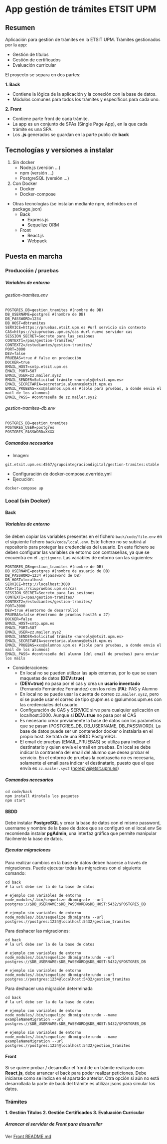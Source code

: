 # App gestión de trámites ETSIT UPM

## Resumen
Aplicación para gestión de trámites en la ETSIT UPM.
Trámites gestionados por la app:
- Gestión de títulos
- Gestión de certificados
- Evaluación curricular

El proyecto se separa en dos partes:

**1. Back**
- Contiene la lógica de la aplicación y la conexión con la base de datos.
- Módulos comunes para todos los trámites y específicos para cada uno.

**2. Front**
- Contiene parte front de cada trámite.
- La app es un conjunto de SPAs (Single Page App), en la que cada trámite es una SPA.
- Los **.js** generados se guardan en la parte public de **back**
## Tecnologías y versiones a instalar
1. Sin docker
	- Node.js (versión ...)
	- npm (versión ...)
	- PostgreSQL (versión ...)
1. Con Docker
	- Docker
	- Docker-compose

- Otras tecnologías (se instalan mediante npm, definidos en el package.json)
	- Back
		- Express.js
		- Sequelize ORM
	- Front
		- React.js
		- Webpack

## Puesta en marcha
### Producción / pruebas
##### Variables de entorno
###### gestion-tramites.env
```shell
POSTGRES_DB=gestion_tramites #(nombre de DB)
DB_USERNAME=postgres #(nombre de DB)
DB_PASSWORD=1234
DB_HOST=dbtramites
SERVICE=https://pruebas.etsit.upm.es #url servicio sin contexto
CAS=https://siupruebas.upm.es/cas #url nuevo servidor cas
SESSION_SECRET=Secreto_para_las_sesiones
CONTEXT1=/pas/gestion-tramites/
CONTEXT2=/estudiantes/gestion-tramites/
PORT=3000
DEV=false
PRUEBAS=true # false en producción 
DOCKER=true
EMAIL_HOST=smtp.etsit.upm.es
EMAIL_PORT=587
EMAIL_USER=zz.mailer.sys2
EMAIL_SENDER=Solicitud trámite <noreply@etsit.upm.es> 
EMAIL_SECRETARIA=secretaria.alumnos@etsit.upm.es
EMAIL_PRUEBAS=xxx@alumnos.upm.es #(solo para pruebas, a donde envia el mail de los alumnos)
EMAIL_PASS= #contraseña de zz.mailer.sys2
```
###### gestion-tramites-db.env 
```shell
POSTGRES_DB=gestion_tramites
POSTGRES_USER=postgres
POSTGRES_PASSWORD=XXXX
```
##### Comandos necesarios
- Imagen:
```shell
git.etsit.upm.es:4567/grupointegraciondigital/gestion-tramites:stable
```
- Configuración de docker-compose.override.yml
- Ejecución:
```shell
docker-compose up
```

### Local (sin Docker)
#### Back
##### Variables de entorno
Se deben copiar las variables presentes en el fichero  `back/code/file.env` en el siguiente fichero `back/code/local.env`. Este fichero no se subirá al repositorio para proteger las credenciales del usuario. En este fichero se deben configurar las variables de entorno con contraseñas, ya que se encuentra en el `.gitignore`. Las variables de entorno son las siguientes:
```shell
POSTGRES_DB=gestion_tramites #(nombre de DB)
DB_USERNAME=postgres #(nombre de usuario de DB)
DB_PASSWORD=1234 #(password de DB)
DB_HOST=localhost
SERVICE=http://localhost:3000
CAS=ttps://siupruebas.upm.es/cas
SESSION_SECRET=Secreto_para_las_sesiones
CONTEXT1=/pas/gestion-tramites/
CONTEXT2=/estudiantes/gestion-tramites/
PORT=3000
DEV=true #(entorno de desarrollo)
PRUEBAS=false #(entrono de pruebas host26 o 27)
DOCKER=false
EMAIL_HOST=smtp.upm.es
EMAIL_PORT=587
EMAIL_USER=zz.mailer.sys2
EMAIL_SENDER=Solicitud trámite <noreply@etsit.upm.es> 
EMAIL_SECRETARIA=secretaria.alumnos@etsit.upm.es
EMAIL_PRUEBAS=xxx@alumnos.upm.es #(solo para pruebas, a donde envia el mail de los alumnos)
EMAIL_PASS= #contraseña del alumno (del email de pruebas) para enviar los mails
```
- Consideraciones:
	- En local no se pueden utilizar las apis externas, por lo que se usan maquetas de datos **(DEV=true)**
	- **(DEV=true)** no  pasa por el cas y crea un **usario inventado** (Fernando Fernández Fernández) con los roles (**FA**): PAS y Alumno 
	- En local no se puede usar la cuenta de correo ``zz.mailer.sys2``, pero sí se puede usar el correo de tipo @upm.es o @alumnos.upm.es con las credenciales del usuario.
	- Configuración de CAS y SERVICE sirve para cualquier aplicación en localhost:3000. Aunque si **DEV=true** no pasa por el CAS
	- Es necesario crear previamente la base de datos con los parámetros que se pasan (POSTGRES_DB, DB_USERNAME, DB_PASSWORD). La base de datos puede ser un contenedor docker o instalarla en el propio host. Se trata de una BBDD PostgreSQL.
	- El email de pruebas (EMAIL_PRUEBAS) se utiliza para indicar el destinatario y quien envía el email en pruebas. En local se debe indicar la contraseña del email del alumno que desea probar el servicio. En el entorno de pruebas la contraseña no es necesaria, solamente el email para indicar el destinatario, puesto que el que envía es ``zz.mailer.sys2`` (noreply@etsit.upm.es)
##### Comandos necesarios
```shell
cd code/back
npm install #instala los paquetes
npm start
```

#### BBDD
Debe instalar **PostgreSQL** y crear la base de datos con el mismo password, username y nombre de la base de datos que se configuró en el local.env
Se recomienda instalar **pgAdmin**, una interfaz gráfica que permite manipular fácilmente la base de datos.

##### Ejecutar migraciones
Para realizar cambios en la base de datos deben hacerse a través de migraciones. Puede ejecutar todas las migracines con el siguiente comando:

```shell
cd back
# la url debe ser la de la base de datos

# ejemplo con variables de entorno
node_modules/.bin/sequelize db:migrate --url postgres://$DB_USERNAME:$DB_PASSWORD@$DB_HOST:5432/$POSTGRES_DB

# ejemplo sin variables de entorno
node_modules/.bin/sequelize db:migrate --url postgres://postgres:1234@localhost:5432/gestion_tramites
```
Para deshacer las migraciones:
```shell
cd back
# la url debe ser la de la base de datos

# ejemplo con variables de entorno
node_modules/.bin/sequelize db:migrate:undo --url postgres://$DB_USERNAME:$DB_PASSWORD@$DB_HOST:5432/$POSTGRES_DB

# ejemplo sin variables de entorno
node_modules/.bin/sequelize db:migrate:undo --url postgres://postgres:1234@localhost:5432/gestion_tramites
```

Para deshacer una migración determinada
```shell
cd back
# la url debe ser la de la base de datos

# ejemplo con variables de entorno
node_modules/.bin/sequelize db:migrate:undo --name exampleNameMigration --url postgres://$DB_USERNAME:$DB_PASSWORD@$DB_HOST:5432/$POSTGRES_DB

# ejemplo sin variables de entorno
node_modules/.bin/sequelize db:migrate:undo --name exampleNameMigration --url postgres://postgres:1234@localhost:5432/gestion_tramites
```

#### Front
Si se quiere probar / desarrollar el front de un trámite realizado con **React.js**,  debe arrancar el back para poder realizar peticiones. Debe iniciarse como se indica en el apartado anterior. Otra opción si aún no está desarrollada la parte de back del trámite es utilizar jsons para simular los datos.

### Trámites
**1. Gestión Títulos**
**2. Gestión Certificados**
**3. Evaluación Curricular**

##### Arrancar el servidor de Front para desarrollar
Ver [Front README.md](front/README.md)
